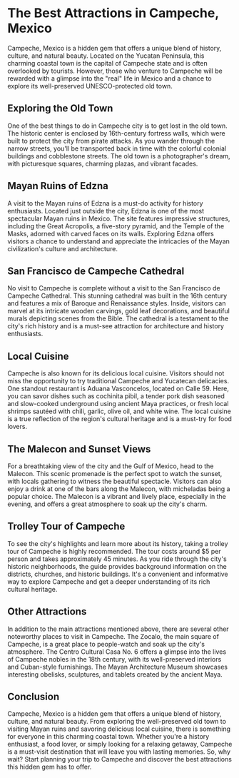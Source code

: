 # The Best Attractions in Campeche, Mexico

Campeche, Mexico is a hidden gem that offers a unique blend of history, culture, and natural beauty. Located on the Yucatan Peninsula, this charming coastal town is the capital of Campeche state and is often overlooked by tourists. However, those who venture to Campeche will be rewarded with a glimpse into the "real" life in Mexico and a chance to explore its well-preserved UNESCO-protected old town.

## Exploring the Old Town

One of the best things to do in Campeche city is to get lost in the old town. The historic center is enclosed by 16th-century fortress walls, which were built to protect the city from pirate attacks. As you wander through the narrow streets, you'll be transported back in time with the colorful colonial buildings and cobblestone streets. The old town is a photographer's dream, with picturesque squares, charming plazas, and vibrant facades.

## Mayan Ruins of Edzna

A visit to the Mayan ruins of Edzna is a must-do activity for history enthusiasts. Located just outside the city, Edzna is one of the most spectacular Mayan ruins in Mexico. The site features impressive structures, including the Great Acropolis, a five-story pyramid, and the Temple of the Masks, adorned with carved faces on its walls. Exploring Edzna offers visitors a chance to understand and appreciate the intricacies of the Mayan civilization's culture and architecture.

## San Francisco de Campeche Cathedral

No visit to Campeche is complete without a visit to the San Francisco de Campeche Cathedral. This stunning cathedral was built in the 16th century and features a mix of Baroque and Renaissance styles. Inside, visitors can marvel at its intricate wooden carvings, gold leaf decorations, and beautiful murals depicting scenes from the Bible. The cathedral is a testament to the city's rich history and is a must-see attraction for architecture and history enthusiasts.

## Local Cuisine

Campeche is also known for its delicious local cuisine. Visitors should not miss the opportunity to try traditional Campeche and Yucatecan delicacies. One standout restaurant is Aduana Vasconcelos, located on Calle 59. Here, you can savor dishes such as cochinita pibil, a tender pork dish seasoned and slow-cooked underground using ancient Maya practices, or fresh local shrimps sautéed with chili, garlic, olive oil, and white wine. The local cuisine is a true reflection of the region's cultural heritage and is a must-try for food lovers.

## The Malecon and Sunset Views

For a breathtaking view of the city and the Gulf of Mexico, head to the Malecon. This scenic promenade is the perfect spot to watch the sunset, with locals gathering to witness the beautiful spectacle. Visitors can also enjoy a drink at one of the bars along the Malecon, with micheladas being a popular choice. The Malecon is a vibrant and lively place, especially in the evening, and offers a great atmosphere to soak up the city's charm.

## Trolley Tour of Campeche

To see the city's highlights and learn more about its history, taking a trolley tour of Campeche is highly recommended. The tour costs around $5 per person and takes approximately 45 minutes. As you ride through the city's historic neighborhoods, the guide provides background information on the districts, churches, and historic buildings. It's a convenient and informative way to explore Campeche and get a deeper understanding of its rich cultural heritage.

## Other Attractions

In addition to the main attractions mentioned above, there are several other noteworthy places to visit in Campeche. The Zocalo, the main square of Campeche, is a great place to people-watch and soak up the city's atmosphere. The Centro Cultural Casa No. 6 offers a glimpse into the lives of Campeche nobles in the 18th century, with its well-preserved interiors and Cuban-style furnishings. The Mayan Architecture Museum showcases interesting obelisks, sculptures, and tablets created by the ancient Maya.

## Conclusion

Campeche, Mexico is a hidden gem that offers a unique blend of history, culture, and natural beauty. From exploring the well-preserved old town to visiting Mayan ruins and savoring delicious local cuisine, there is something for everyone in this charming coastal town. Whether you're a history enthusiast, a food lover, or simply looking for a relaxing getaway, Campeche is a must-visit destination that will leave you with lasting memories. So, why wait? Start planning your trip to Campeche and discover the best attractions this hidden gem has to offer.